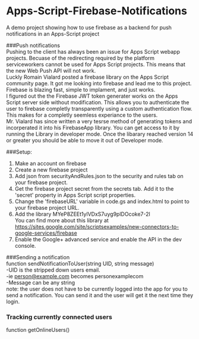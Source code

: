 # Apps-Script-Firebase-Notifications
A demo project showing how to use firebase as a backend for push notifications in an Apps-Script project

###Push notifications  
Pushing to the client has always been an issue for Apps Script webapp projects. Becuase of the redirecting required by the platform serviceworkers cannot be used for Apps Script projects. This means that the new Web Push API will not work.  
Luckly Romain Vialard posted a firebase library on the Apps Script community page.  It got me looking into firebase and lead me to this project.  Firebase is blazing fast, simple to implament, and just works.  
I figured out the the Firebase JWT token generater works on the Apps Script server side without modification. This allows you to authenticate the user to firebase completly transparently using a custom authentication flow. This makes for a completly seemless experiance to the users.  
Mr. Vialard has since written a very tesrse method of generating tokens and incorperated it into his FirebaseApp library.  You can get access to it by running the Library in developer mode. Once the libarary reached version 14 or greater you should be able to move it out of Developer mode.


###Setup:  
1) Make an account on firebase  
2) Create a new firebase project  
3) Add json from securityAndRules.json to the security and rules tab on your firebase project.  
4) Get the firebase project secret from the secrets tab. Add it to the 'secret' property in Apps Script script properties.  
5) Change the 'firebaseURL' variable in code.gs and index.html to point to your firebase project URL.  
6) Add the library MYeP8ZEEt1ylVDxS7uyg9plDOcoke7-2l  
   You can find more about this library at https://sites.google.com/site/scriptsexamples/new-connectors-to-google-services/firebase  
7) Enable the Google+ advanced service and enable the API in the dev console.
  
###Sending a notification  
function sendNotificationToUser(string UID, string message)  
-UID is the stripped down users email.  
-ie person@example.com becomes personexamplecom   
-Message can be any string  
note: the user does not have to be currently logged into the app for you to send a notification. You can send it and the user will get it the next time they login.


### Tracking currently connected users  
function getOnlineUsers()
